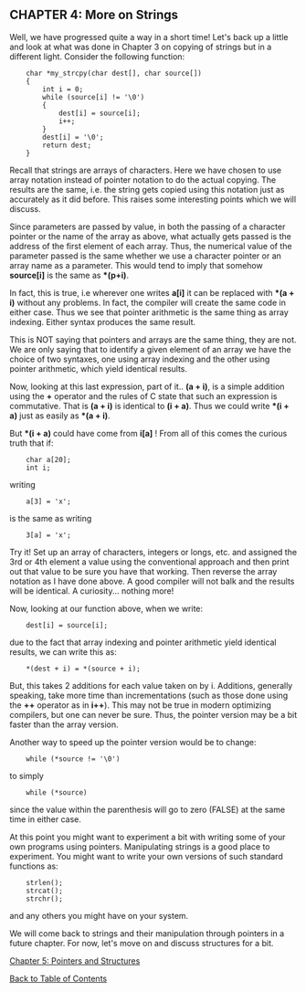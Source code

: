 CHAPTER 4: More on Strings
--------------------------

Well, we have progressed quite a way in a short time! Let's back up a little and look at what was done in Chapter 3 on copying of strings but in a different light. Consider the following function:

    
        char *my_strcpy(char dest[], char source[])
        {
            int i = 0;
            while (source[i] != '\0')
            {
                dest[i] = source[i];
                i++;
            }
            dest[i] = '\0';
            return dest;
        }
    

Recall that strings are arrays of characters. Here we have chosen to use array notation instead of pointer notation to do the actual copying. The results are the same, i.e. the string gets copied using this notation just as accurately as it did before. This raises some interesting points which we will discuss.

Since parameters are passed by value, in both the passing of a character pointer or the name of the array as above, what actually gets passed is the address of the first element of each array. Thus, the numerical value of the parameter passed is the same whether we use a character pointer or an array name as a parameter. This would tend to imply that somehow **source\[i\]** is the same as **\*(p+i)**.

In fact, this is true, i.e wherever one writes **a\[i\]** it can be replaced with **\*(a + i)** without any problems. In fact, the compiler will create the same code in either case. Thus we see that pointer arithmetic is the same thing as array indexing. Either syntax produces the same result.

This is NOT saying that pointers and arrays are the same thing, they are not. We are only saying that to identify a given element of an array we have the choice of two syntaxes, one using array indexing and the other using pointer arithmetic, which yield identical results.

Now, looking at this last expression, part of it.. **(a + i)**, is a simple addition using the **+** operator and the rules of C state that such an expression is commutative. That is **(a + i)** is identical to **(i + a)**. Thus we could write **\*(i + a)** just as easily as **\*(a + i)**.

But **\*(i + a)** could have come from **i\[a\]** ! From all of this comes the curious truth that if:

    
        char a[20];
        int i;
    

writing

    
        a[3] = 'x';
    

is the same as writing

    
        3[a] = 'x';
    

Try it! Set up an array of characters, integers or longs, etc. and assigned the 3rd or 4th element a value using the conventional approach and then print out that value to be sure you have that working. Then reverse the array notation as I have done above. A good compiler will not balk and the results will be identical. A curiosity... nothing more!

Now, looking at our function above, when we write:

    
        dest[i] = source[i];
    

due to the fact that array indexing and pointer arithmetic yield identical results, we can write this as:

    
        *(dest + i) = *(source + i);
    

But, this takes 2 additions for each value taken on by i. Additions, generally speaking, take more time than incrementations (such as those done using the **++** operator as in **i++**). This may not be true in modern optimizing compilers, but one can never be sure. Thus, the pointer version may be a bit faster than the array version.

Another way to speed up the pointer version would be to change:

    
        while (*source != '\0')
    

to simply

    
        while (*source)
    

since the value within the parenthesis will go to zero (FALSE) at the same time in either case.

At this point you might want to experiment a bit with writing some of your own programs using pointers. Manipulating strings is a good place to experiment. You might want to write your own versions of such standard functions as:

    
        strlen();
        strcat();
        strchr();
    

and any others you might have on your system.

We will come back to strings and their manipulation through pointers in a future chapter. For now, let's move on and discuss structures for a bit.

[Chapter 5: Pointers and Structures](ch5x.md)

[Back to Table of Contents](pointers.md)
